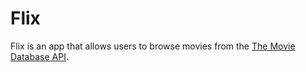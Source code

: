 # Flix

Flix is an app that allows users to browse movies from the [The Movie Database API](http://docs.themoviedb.apiary.io/#).






